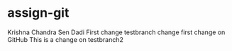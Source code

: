 # assign-git
Krishna Chandra Sen Dadi
First change
testbranch change
first change on GitHub
This is a change on testbranch2
